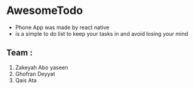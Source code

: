 # AwesomeTodo

+ Phone App was made by react native
+ is a simple to do list to keep your tasks in and avoid losing your mind

## Team :
1. Zakeyah Abo yaseen
2. Ghofran Deyyat
3. Qais Ata

